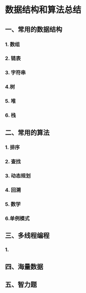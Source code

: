 # 数据结构和算法总结
 ## 一、常用的数据结构
 ### 1. 数组

 ### 2. 链表

 ### 3. 字符串

 ### 4.树

 ### 5. 堆

 ### 6. 栈


## 二、常用的算法
### 1. 排序
### 2. 查找
### 3. 动态规划
### 4. 回溯
### 5. 数学
### 6.单例模式

## 三、多线程编程
### 1.

## 四、海量数据

## 五、智力题
